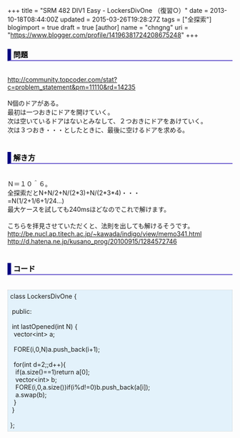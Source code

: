 +++
title = "SRM 482 DIV1 Easy - LockersDivOne （復習○）"
date = 2013-10-18T08:44:00Z
updated = 2015-03-26T19:28:27Z
tags = ["全探索"]
blogimport = true
draft = true
[author]
	name = "chngng"
	uri = "https://www.blogger.com/profile/14196381724208675248"
+++

<div dir="ltr" style="text-align: left;" trbidi="on"><h3 style="border-bottom: 2px solid slateblue; border-left: 8px solid navy; color: black; padding: 0px 0px 1px 5px;">問題 </h3><br /><a href="http://community.topcoder.com/stat?c=problem_statement&amp;pm=11110&amp;rd=14235" target="_blank">http://community.topcoder.com/stat?c=problem_statement&amp;pm=11110&amp;rd=14235</a><br /><br />N個のドアがある。<br />最初は一つおきにドアを開けていく。<br />次は空いているドアはないとみなして、２つおきにドアをあけていく。<br />次は３つおき・・・としたときに、最後に空けるドアを求める。<br /><br /><h3 style="border-bottom: 2px solid slateblue; border-left: 8px solid navy; color: black; padding: 0px 0px 1px 5px;">解き方 </h3><br />Ｎ＝１０＾６。<br />全探索だとN+N/2+N/(2*3)+N/(2*3*4)・・・<br />=N(1/2+1/6+1/24...)<br />最大ケースを試しても240msほどなのでこれで解けます。<br /><br />こちらを拝見させていただくと、法則を出しても解けるそうです。<br /><a href="http://be.nucl.ap.titech.ac.jp/~kawada/indigo/view/memo341.html">http://be.nucl.ap.titech.ac.jp/~kawada/indigo/view/memo341.html</a><br /><a href="http://d.hatena.ne.jp/kusano_prog/20100915/1284572746">http://d.hatena.ne.jp/kusano_prog/20100915/1284572746</a><br /><br /><h3 style="border-bottom: 2px solid slateblue; border-left: 8px solid navy; color: black; padding: 0px 0px 1px 5px;">コード </h3><br /><div style="background-color: #e3f2fb; border: 1px dotted #CCCCCC; padding: 5px;">class LockersDivOne {<br /><br /><span class="Apple-tab-span" style="white-space: pre;"> </span>public:<br /><br /><span class="Apple-tab-span" style="white-space: pre;"> </span>int lastOpened(int N) {<br /><span class="Apple-tab-span" style="white-space: pre;">  </span>vector&lt;int&gt; a;<br /><br /><span class="Apple-tab-span" style="white-space: pre;">  </span>FORE(i,0,N)a.push_back(i+1);<br /><br /><span class="Apple-tab-span" style="white-space: pre;">  </span>for(int d=2;;d++){<br /><span class="Apple-tab-span" style="white-space: pre;">   </span>if(a.size()==1)return a[0];<br /><span class="Apple-tab-span" style="white-space: pre;">   </span>vector&lt;int&gt; b;<br /><span class="Apple-tab-span" style="white-space: pre;">   </span>FORE(i,0,a.size())if(i%d!=0)b.push_back(a[i]);<br /><span class="Apple-tab-span" style="white-space: pre;">   </span>a.swap(b);<br /><span class="Apple-tab-span" style="white-space: pre;">  </span>}<br /><span class="Apple-tab-span" style="white-space: pre;"> </span>}<br /><br />};</div></div>
